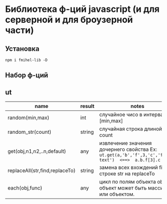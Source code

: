 # Библиотека ф-ций javascript (и для серверной и для броузерной части)
## Установка
`npm i fmihel-lib -D`
## Набор ф-ций 

## ut
|name|result|notes|
|-----|-----|-----|
|random(min,max)|int| случайное чисо в интервале [min,max] |
|random_str(count)|string| случайная строка длиной count |
|get(obj,n1,n2,..n,default)|any|извлечение значения дочернего свойства Ex: ``` ut.get(a,'b','f',3,'c','find`t text')  <==>  a.b.f[3].c ```|
|replaceAll(str,find,replaceTo)|string| замена всех вхождений find в строке str на replaceTo |
|each(obj,func)|any| цикл по полям объекта obj, объект может быть массивом или объектом. |